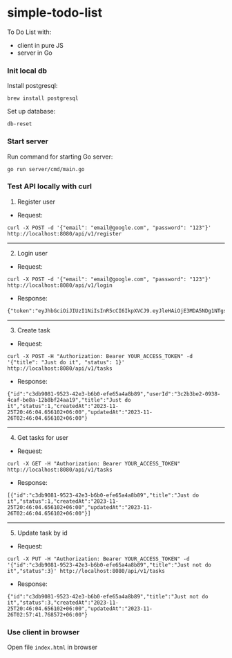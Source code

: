 # simple-todo-list

To Do List with:

- client in pure JS
- server in Go

### Init local db

Install postgresql:

```
brew install postgresql
```

Set up database:

```
db-reset
```

### Start server

Run command for starting Go server:

```
go run server/cmd/main.go
```

### Test API locally with curl

1) Register user

- Request:

```
curl -X POST -d '{"email": "email@google.com", "password": "123"}' http://localhost:8080/api/v1/register
```

---

2) Login user

- Request:

```
curl -X POST -d '{"email": "email@google.com", "password": "123"}' http://localhost:8080/api/v1/login
```

- Response:

```
{"token":"eyJhbGciOiJIUzI1NiIsInR5cCI6IkpXVCJ9.eyJleHAiOjE3MDA5NDg1NTgsImlhdCI6IjIwMjMtMTEtMjVUMjA6NDI6MzguMjU3NTExWiIsIm5iZiI6MTcwMDk0NDk1OCwic3ViIjoiM2MyYjNiZTItMDkzOC00Y2FmLWJlOGEtMTJiOGJmMjRhYTE5In0.fqRR3WodYEVu8MTVCk0BI4L8lgocWfAgZhrkk2ISosY"}
```

---

3) Create task

- Request:

```
curl -X POST -H "Authorization: Bearer YOUR_ACCESS_TOKEN" -d '{"title": "Just do it", "status": 1}' http://localhost:8080/api/v1/tasks
```

- Response:

```
{"id":"c3db9081-9523-42e3-b6b0-efe65a4a8b89","userId":"3c2b3be2-0938-4caf-be8a-12b8bf24aa19","title":"Just do it","status":1,"createdAt":"2023-11-25T20:46:04.656102+06:00","updatedAt":"2023-11-26T02:46:04.656102+06:00"}
```

---

4) Get tasks for user

- Request:

```
curl -X GET -H "Authorization: Bearer YOUR_ACCESS_TOKEN" http://localhost:8080/api/v1/tasks
```

- Response:

```
[{"id":"c3db9081-9523-42e3-b6b0-efe65a4a8b89","title":"Just do it","status":1,"createdAt":"2023-11-25T20:46:04.656102+06:00","updatedAt":"2023-11-26T02:46:04.656102+06:00"}]
```

---

5) Update task by id

- Request:

```
curl -X PUT -H "Authorization: Bearer YOUR_ACCESS_TOKEN" -d '{"id":"c3db9081-9523-42e3-b6b0-efe65a4a8b89","title":"Just not do it","status":3}' http://localhost:8080/api/v1/tasks
```

- Response:

```
{"id":"c3db9081-9523-42e3-b6b0-efe65a4a8b89","title":"Just not do it","status":3,"createdAt":"2023-11-25T20:46:04.656102+06:00","updatedAt":"2023-11-26T02:57:41.768572+06:00"}
```

### Use client in browser

Open file `index.html` in browser
